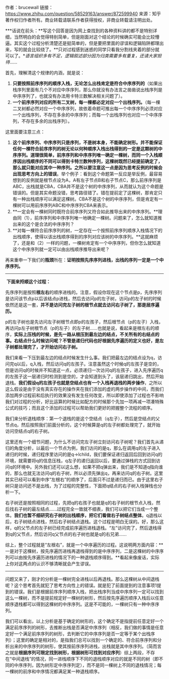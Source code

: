 作者：brucewall
链接：https://www.zhihu.com/question/58529163/answer/872599940
来源：知乎
著作权归作者所有。商业转载请联系作者获得授权，非商业转载请注明出处。



***话说在前头：**写这个回答是因为网上查找到的各种资料讲的都不是特别详细，当然明白的会觉得特别简单，但是刚面对这个结论的时候确实可能会比较懵逼。其实这个过程分析清楚还是挺简单的，但是要把里面的谬误和逻辑陷阱都理出来，写的就会比较绕了。**只对过程感到迷惑的同学只看我分割线夹着的部分就可以了。**语言组织多有不足，逻辑叙述部分因为归类需要多有重复，还请大家担待......*

首先，理解清这个规律的内涵，就是说：

1. **只要按照前序序列的顺序入栈，无论怎么出栈肯定是符合中序序列的**（如果出栈序列里面有几个不对应中序序列，那么你就没有办法言之凿凿说出栈序列是中序序列了，也就没有办法用卡特兰数解决相关问题了）。
2. **一个前序序列对应的所有二叉树，每一棵都必定对应一个出栈序列。**（每一棵二叉树都必然对应一个中序序列，故依着命题可推出每一个中序序列必须对应一个出栈序列，不存在多余的中序序列；而每一个出栈序列也对应一个中序序列，不存在多余的出栈序列）。

这里面要注意三点：

1. **这个前序序列、中序序列只是序列，不是树本身，不能确定树形。并不能保证任何一棵符合前序序列的树无论以何种顺序入栈出栈得到的一定是这颗树的中序序列。**道理很简单，前序序列和中序序列唯一确定一棵树，而同一个入栈顺序因出栈顺序的不同可以得到卡特兰数种序列，这棵树既然已经提前确定了，那么就只能对应其中一种序列。之所以要注意这一点是因为思考反例的时候会出现**思考方向上的错误**。举个例子：看到这个命题第一反应是举反例，最容易想到的反例就是根节点设为A，A有左子节点B和右子节点C，那么前序序列是ABC，出栈就是CBA，CBA并不是这个树的中序序列，从而就认为这个命题是错误的。但是其实命题没错，思考路径错了。错在提前定了这棵树，那肯定只有一种出栈顺序可以满足这棵树。CBA不是这个树的中序序列，但是肯定有一棵树可以用前序序列ABC和中序序列CBA来表示。
2. **一定会有一棵树同时既符合前序序列又符合如此推导出来的中序序列。**理由同（1），前序序列和中序序列唯一地确定一棵树。问题来了，怎么就知道推出来的这个是合法的中序序列？
3. **对每一棵符合前序序列的树，一定存在一个按照前序序列顺序入栈情况下的出栈顺序，使得以该出栈顺序得到的序列对应该树的中序序列。**这就麻烦了，还是和（2）一样的问题，一棵树肯定有一个中序序列，但你怎么就知道这个中序序列就一定可以由出栈顺序推导出来呢？

​    再来重申一下我们的**瓶颈**所在：**证明按照先序序列进栈，出栈的序列一定是一个中序序列。**

------

​    **下面来捋顺这个过程：**

​    先序序列是按照**根左右**的顺序进栈的。注意，假设你现在这个节点是p，先序序列是访问该节点p以后该结点p进栈，然后去访问p的左子树，访问p的左子树的时候依然还是这一套，**并不是访问完左子树的根节点就去访问右子树了，那是层序遍历。**

​    p的左子树也是先访问左子树根节点即p的左孩子，然后根节点（p的左子）入栈，再访问p左子树根节点（p的左子）的左子树......也就是说，看起来是根左右的顺序，**实际上压栈的时候，是先一路从根压到最左边的结点，不关所有的右结点的事。**右结点什么时候访问呢？不管是递归代码也好根据先序遍历的定义也好，是**左子树都处理完了，才开始访问右子树。**

​    我们来看一下压到最左边的结点时候发生什么事。我们把最左边的结点设为q，访问完q以后，q入栈，然后访问q的左孩子。注意虽然这个时候q的左孩子是空的，但是访问q的时候并不知道这一点，必须递归一次访问q的左孩子，进入先序遍历q的左孩子这一层递归时检测到是空的，才会知道到头了，该层递归跳出，然后开始退栈。**我们假设q的左孩子也就是空结点也有一个入栈再退栈的两步操作**，之所以这么假设是由于没有真实存在的操作夹在我们添加的虚的两步操作的中间，而我们添加两步过程前和后执行的效果没有发生任何改变，所以即使添加了过程也不影响我们对过程的分析，好比运算的时候比如配方的时候那个先加一项再减一项凑特殊公式的技巧；而且这个添加的过程可以帮助我们更好的把握整个流程的顺序。

​    我们来分析退栈顺序：第一个退栈的是这个空结点（q左子），然后是空结点的父节点q，然后按照我们前面分析的，这个时候算是q的左子树都处理完了，就开始访问空结点q的右子树。

​    这里还有一个细节问题，为什么不访问完左子树立刻访问右子树呢？我们首先从递归的角度分析，以最后一个节点为例，我们访问的是q，那么在调用q的左子进入递归的时候，递归程序里访问的是q->lchild，我们要保证递归返回后回到访问q的环境，就需要将q的信息压栈，q左子的递归返回以后，要通过弹栈的方式回到访问q的环境中。另外我们还可以这么想，如果不把q弹出来，我们是不知道q指向谁的，那么也就无法访问q的右子树，所以必须先弹出q，再来访问q的右子树。这里其实已经可以看到中序“左根右”的顺序了，后面只不过是递归而已。由于这里右子树只是访问还不是出栈，为了过程的完整性，下面把q结点的右子树入栈弹栈也分析一下。

​    右子树还是按照相同的过程，先把q的右孩子也就是q的右子树的根节点入栈，然后找右子树的最左结点......过程完全一致就不细表，我们可以把它们当成一个整体。**我们也暂不细研究右子树的出栈顺序，把它们看做右子树结点整体**。q退栈以后，右子树结点进栈，然后右子树结点退栈。这个过程是明白无误的。好，那么这样，q的父节点的左子树已经完成前序遍历进栈退栈。“左”访问完了，然后退栈得到q的父节点，然后访问q父节点的右子树也就是q的右兄弟......

​    综上，整个过程就是“左根右”，就是一个中序遍历的过程。这说明两方面内容：**一是对于这棵树，按先序遍历进栈再退栈得到的是中序序列，二是这棵树的中序序列可以由按先序遍历进栈的情况下的一种退栈顺序得到。**看起来像废话，实际上你对这两点的认识不够清晰就会产生谬误。

------

​    问题又来了，刚才的分析是一棵树完全进栈以后再退栈。那么这棵树从中间退栈呢？这个思考首先就犯了思考方向性上的错误。就是犯了前面提到的注意事项1提到的错误。我们是根据前序序列顺序入栈，把出栈序列当成中序序列一定可以找到这么一棵树，而不是提前规定好一棵树的树形，然后按先序遍历顺序入栈后以任意顺序退栈都可以得到这棵树的中序序列。这是不可能的，一棵树只有一种中序序列。

​    我们可以看出，以上分析是基于确定的树形的，这个确定不是指提前任意定好一个满足前序序列的树形，去推断出栈是否满足中序序列（相反，我们做的事情是任意定好一个满足前序序列的树形，去判断它的中序序列是否一定等于某个出栈序列）；这里的确定是相对的，是指我们总可以找到一个确定的、符合前序序列和分析出来的中序序列的树形，使其按前序序列进栈，出栈就是其中序序列。（简而言之就是**根据序列可限定找到树形，根据树形可找到对应序列**）综上两段，不存在“中间退栈”的情况，同一进栈顺序下不同的退栈顺序对应的就是不同的树（即不同的中序序列，因为树形定中序序列定），而不是同一棵树上不同的退栈情况；每一棵树的前序和中序情况都满足某一种退栈顺序。